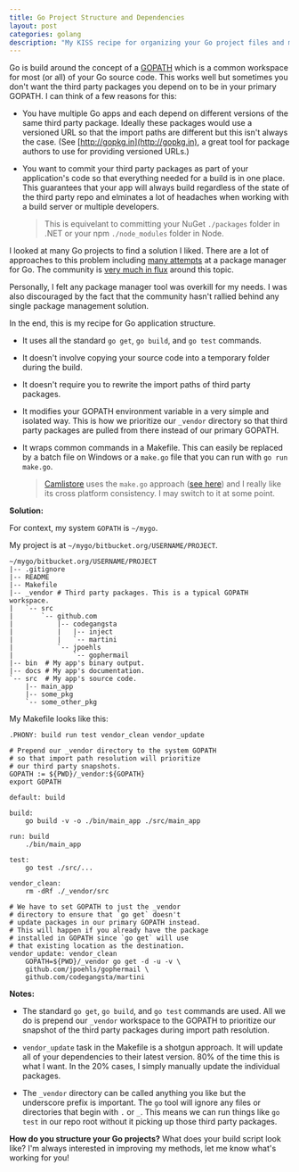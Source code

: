 ```yaml
---
title: Go Project Structure and Dependencies
layout: post
categories: golang
description: "My KISS recipe for organizing your Go project files and managing dependencies."
---
```


Go is build around the concept of a [GOPATH](http://golang.org/cmd/go/#hdr-GOPATH_environment_variable) which is a common workspace for most (or all) of your Go source code. This works well but sometimes you don't want the third party packages you depend on to be in your primary GOPATH. I can think of a few reasons for this:

- You have multiple Go apps and each depend on different versions of the same third party package. Ideally these packages would use a versioned URL so that the import paths are different but this isn't always the case. (See [http://gopkg.in](http://gopkg.in), a great tool for package authors to use for providing versioned URLs.)

- You want to commit your third party packages as part of your application's code so that everything needed for a build is in one place. This guarantees that your app will always build regardless of the state of the third party repo and elminates a lot of headaches when working with a build server or multiple developers.

	> This is equivelant to committing your NuGet `./packages` folder in .NET or your npm `./node_modules` folder in Node.

I looked at many Go projects to find a solution I liked. There are a lot of approaches to this problem including [many attempts](https://code.google.com/p/go-wiki/wiki/PackageManagementTools) at a package manager for Go. The community is [very much in flux](https://groups.google.com/d/topic/golang-nuts/PLTY792AVzc/discussion) around this topic.

Personally, I felt any package manager tool was overkill for my needs. I was also discouraged by the fact that the community hasn't rallied behind any single package management solution.

In the end, this is my recipe for Go application structure.

- It uses all the standard `go get`, `go build`, and `go test` commands.

- It doesn't involve copying your source code into a temporary folder during the build.

- It doesn't require you to rewrite the import paths of third party packages.

- It modifies your GOPATH environment variable in a very simple and isolated way. This is how we prioritize our `_vendor` directory so that third party packages are pulled from there instead of our primary GOPATH.

- It wraps common commands in a Makefile. This can easily be replaced by a batch file on Windows or a `make.go` file that you can run with `go run make.go`.

	> [Camlistore](http://camlistore.org) uses the `make.go` approach ([see here](https://camlistore.googlesource.com/camlistore/+/master)) and I really like its cross platform consistency. I may switch to it at some point.

**Solution:**

For context, my system `GOPATH` is `~/mygo`.

My project is at `~/mygo/bitbucket.org/USERNAME/PROJECT`.

```
~/mygo/bitbucket.org/USERNAME/PROJECT
|-- .gitignore
|-- README
|-- Makefile
|-- _vendor # Third party packages. This is a typical GOPATH workspace.
|   `-- src
|       `-- github.com
|           |-- codegangsta
|           |   |-- inject
|           |   `-- martini
|           `-- jpoehls
|               `-- gophermail
|-- bin  # My app's binary output.
|-- docs # My app's documentation.
`-- src  # My app's source code.
    |-- main_app
    |-- some_pkg
    `-- some_other_pkg
```

My Makefile looks like this:

```
.PHONY: build run test vendor_clean vendor_update

# Prepend our _vendor directory to the system GOPATH
# so that import path resolution will prioritize
# our third party snapshots.
GOPATH := ${PWD}/_vendor:${GOPATH}
export GOPATH

default: build

build:
	go build -v -o ./bin/main_app ./src/main_app

run: build
	./bin/main_app

test:
	go test ./src/...

vendor_clean:
	rm -dRf ./_vendor/src

# We have to set GOPATH to just the _vendor
# directory to ensure that `go get` doesn't
# update packages in our primary GOPATH instead.
# This will happen if you already have the package
# installed in GOPATH since `go get` will use
# that existing location as the destination.
vendor_update: vendor_clean
	GOPATH=${PWD}/_vendor go get -d -u -v \
	github.com/jpoehls/gophermail \
	github.com/codegangsta/martini
```

**Notes:**

- The standard `go get`, `go build`, and `go test` commands are used. All we do is prepend our `_vendor` workspace to the GOPATH to prioritize our snapshot of the third party packages during import path resolution.

- `vendor_update` task in the Makefile is a shotgun approach. It will update all of your dependencies to their latest version. 80% of the time this is what I want. In the 20% cases, I simply manually update the individual packages.

- The `_vendor` directory can be called anything you like but the underscore prefix is important. The `go` tool will ignore any files or directories that begin with `.` or `_`. This means we can run things like `go test` in our repo root without it picking up those third party packages.

**How do you structure your Go projects?** What does your build script look like? I'm always interested in improving my methods, let me know what's working for you!